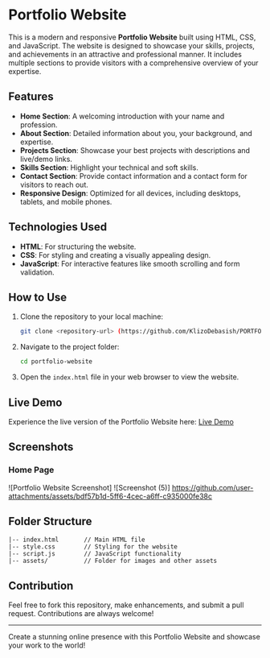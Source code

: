 # Portfolio Website

This is a modern and responsive **Portfolio Website** built using HTML, CSS, and JavaScript. The website is designed to showcase your skills, projects, and achievements in an attractive and professional manner. It includes multiple sections to provide visitors with a comprehensive overview of your expertise.

## Features

- **Home Section**: A welcoming introduction with your name and profession.
- **About Section**: Detailed information about you, your background, and expertise.
- **Projects Section**: Showcase your best projects with descriptions and live/demo links.
- **Skills Section**: Highlight your technical and soft skills.
- **Contact Section**: Provide contact information and a contact form for visitors to reach out.
- **Responsive Design**: Optimized for all devices, including desktops, tablets, and mobile phones.

## Technologies Used

- **HTML**: For structuring the website.
- **CSS**: For styling and creating a visually appealing design.
- **JavaScript**: For interactive features like smooth scrolling and form validation.

## How to Use

1. Clone the repository to your local machine:
   ```bash
   git clone <repository-url> (https://github.com/KlizoDebasish/PORTFOLIO_WEBSITE)
   ```
2. Navigate to the project folder:
   ```bash
   cd portfolio-website
   ```
3. Open the `index.html` file in your web browser to view the website.

## Live Demo

Experience the live version of the Portfolio Website here: [Live Demo](https://klizosportfoliowebsite.netlify.app)

## Screenshots

### Home Page
![Portfolio Website Screenshot] ![Screenshot (5)] https://github.com/user-attachments/assets/bdf57b1d-5ff6-4cec-a6ff-c935000fe38c

## Folder Structure

```
|-- index.html       // Main HTML file
|-- style.css        // Styling for the website
|-- script.js        // JavaScript functionality
|-- assets/          // Folder for images and other assets
```


## Contribution

Feel free to fork this repository, make enhancements, and submit a pull request. Contributions are always welcome!

---

Create a stunning online presence with this Portfolio Website and showcase your work to the world!

